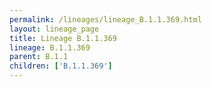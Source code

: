 ```yaml
---
permalink: /lineages/lineage_B.1.1.369.html
layout: lineage_page
title: Lineage B.1.1.369
lineage: B.1.1.369
parent: B.1.1
children: ['B.1.1.369']
---
```

